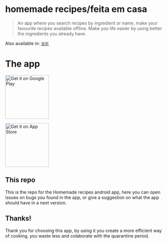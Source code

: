 # homemade recipes/feita em casa

> An app where you search recipes by ingredient or name, make your favourite
> recipes available offline. Make you life easier by using better the ingredients
> you already have.

Also available in: [🇧🇷](README-pt.md)


# The app

<p>
<a href='https://play.google.com/store/apps/details?id=br.com.feitaemcasa&pcampaignid=pcampaignidMKT-Other-global-all-co-prtnr-py-PartBadge-Mar2515-1'>
  <img width="140px" alt='Get it on Google Play' src='https://upload.wikimedia.org/wikipedia/commons/thumb/7/78/Google_Play_Store_badge_EN.svg/1200px-Google_Play_Store_badge_EN.svg.png'/>
</a>
</p>
<p>
<a href="https://apps.apple.com/us/app/feita-em-casa/id1529540506?mt=8">
  <img width="140px" alt="Get it on App Store" src="https://linkmaker.itunes.apple.com/en-us/badge-lrg.svg?releaseDate=2020-08-28&kind=iossoftware&bubble=ios_apps"/>
</a>
</p>


## This repo

This is the repo for the Homemade recipes android app, here you can open issues on bugs
you found in the app, or give a suggestion on what the app should have in a next
version.


## Thanks!

Thank you for choosing this app, by using it you create a more efficient way of
cooking, you waste less and colaborate with the quarantine period.
